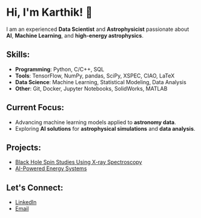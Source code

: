 # Hi, I'm Karthik! 👋

I am an experienced **Data Scientist** and **Astrophysicist** passionate about **AI**, **Machine Learning**, and **high-energy astrophysics**.

## Skills:
- **Programming**: Python, C/C++, SQL
- **Tools**: TensorFlow, NumPy, pandas, SciPy, XSPEC, CIAO, LaTeX
- **Data Science**: Machine Learning, Statistical Modeling, Data Analysis
- **Other**: Git, Docker, Jupyter Notebooks, SolidWorks, MATLAB

## Current Focus:
- Advancing machine learning models applied to **astronomy data**.
- Exploring **AI solutions** for **astrophysical simulations** and **data analysis**.

## Projects:
- [Black Hole Spin Studies Using X-ray Spectroscopy](#)
- [AI-Powered Energy Systems](#)

## Let's Connect:
- [LinkedIn](https://www.linkedin.com/in/your-linkedin)
- [Email](mailto:karthikvol@gmail.com)
